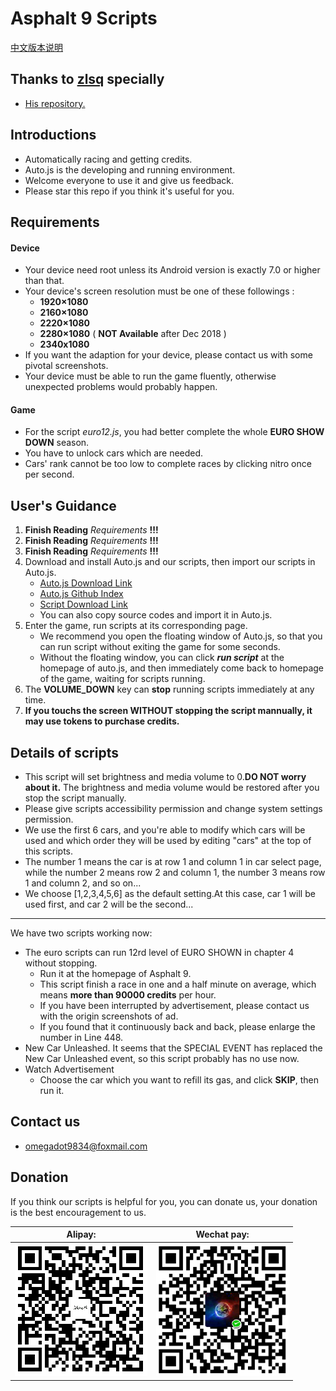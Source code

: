 # Asphalt 9 Scripts

[中文版本说明](README_CN.md)

## Thanks to <a href = "https://github.com/zlsq">zlsq</a> specially

* <a href = "https://github.com/zlsq/A9">His repository.</a>

## Introductions
* Automatically racing and getting credits.
* Auto.js is the developing and running environment.
* Welcome everyone to use it and give us feedback.
* Please star this repo if you think it's useful for you.

## Requirements

#### Device

* Your device need root unless its Android version is exactly 7.0 or higher than that.
* Your device's screen resolution must be one of these followings :
  * **1920×1080**
  * **2160×1080**
  * **2220×1080**
  * **2280×1080** ( **NOT Available** after Dec 2018 )
  * **2340x1080**
* If you want the adaption for your device, please contact us with some pivotal screenshots.
* Your device must be able to run the game fluently, otherwise unexpected problems would probably happen.

#### Game

* For the script *euro12.js*, you had better complete the whole **EURO SHOW DOWN** season.
* You have to unlock cars which are needed.
* Cars' rank cannot be too low to complete races by clicking nitro once per second.

## User's Guidance
1. **Finish Reading** *Requirements* **!!!**
2. **Finish Reading** *Requirements* **!!!**
3. **Finish Reading** *Requirements* **!!!**
4. Download and install Auto.js and our scripts, then import our scripts in Auto.js.
    * <a href="https://www.coolapk.com/apk/org.autojs.autojs">Auto.js Download Link</a>
    * <a href="https://github.com/hyb1996/Auto.js/releases">Auto.js Github Index</a>
    * <a href="https://github.com/zlsq/A9/releases">Script Download Link</a>
    * You can also copy source codes and import it in Auto.js.
5. Enter the game, run scripts at its corresponding page.
    * We recommend you open the floating window of Auto.js, so that you can run script without exiting the game for some seconds.
    * Without the floating window, you can click ***run script*** at the homepage of auto.js, and then immediately come back to homepage of the game, waiting for scripts running.
6. The **VOLUME_DOWN** key can **stop** running scripts immediately at any time.
7. **If you touchs the screen WITHOUT stopping the script mannually, it may use tokens to purchase credits.**

## Details of scripts
- This script will set brightness and media volume to 0.**DO NOT worry about it.** The brightness and media volume would be restored after you stop the script manually.
- Please give scripts accessibility permission and change system settings permission.
- We use the first 6 cars, and you're able to modify which cars will be used and which order they will be used by editing "cars" at the top of this scripts.
- The number 1 means the car is at row 1 and column 1 in car select page, while the number 2 means row 2 and column 1, the number 3 means row 1 and column 2, and so on... 
- We choose [1,2,3,4,5,6] as the default setting.At this case, car 1 will be used first, and car 2 will be the second...

---

We have two scripts working now:

* The euro scripts can run 12rd level of EURO SHOWN in chapter 4 without stopping.
    * Run it at the homepage of Asphalt 9.
    * This script finish a race in one and a half minute on average, which means **more than 90000 credits** per hour.
    * If you have been interrupted by advertisement, please contact us with the origin screenshots of ad.
    * If you found that it continuously back and back, please enlarge the number in Line 448.
* New Car Unleashed. It seems that the SPECIAL EVENT has replaced the New Car Unleashed event, so this script probably has no use now.
* Watch Advertisement
    * Choose the car which you want to refill its gas, and click **SKIP**, then run it.
## Contact us
* omegadot9834@foxmail.com

## Donation
If you think our scripts is helpful for you, you can donate us, your donation is the best encouragement to us.<br/>

| Alipay: | Wechat pay: |
| ---------- | -------- |
| ![alipay](alipay.png) | ![wechat](wechat.png) |

